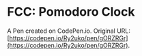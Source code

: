 # FCC: Pomodoro Clock

A Pen created on CodePen.io. Original URL: [https://codepen.io/Ry2uko/pen/gORZRGr](https://codepen.io/Ry2uko/pen/gORZRGr).


